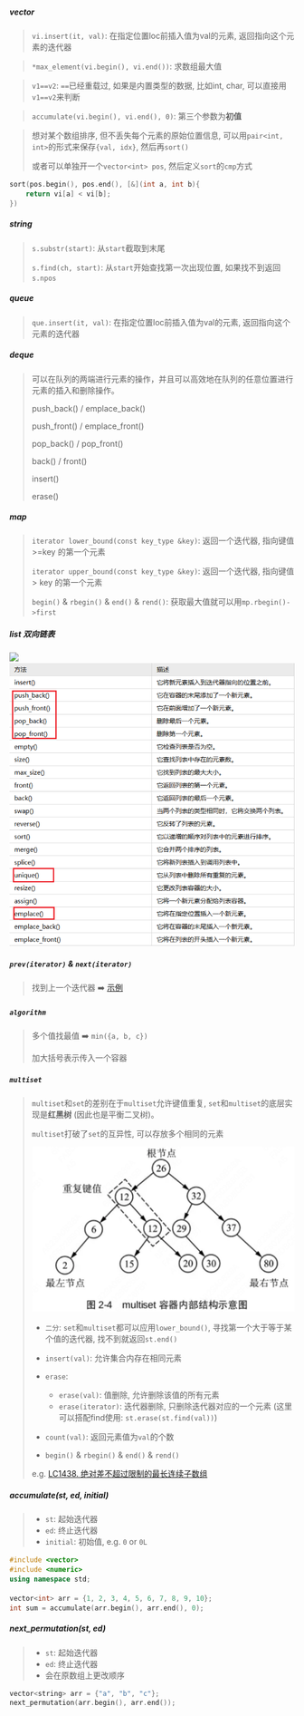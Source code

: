 ##### vector
> `vi.insert(it, val)`: 在指定位置loc前插入值为val的元素, 返回指向这个元素的迭代器

> `*max_element(vi.begin(), vi.end())`: 求数组最大值

> `v1==v2`: `==`已经重载过, 如果是内置类型的数据, 比如int, char, 可以直接用`v1==v2`来判断

> `accumulate(vi.begin(), vi.end(), 0)`: 第三个参数为**初值**

> 想对某个数组排序, 但不丢失每个元素的原始位置信息, 可以用`pair<int, int>`的形式来保存`{val, idx}`, 然后再`sort()`
> 
> 或者可以单独开一个`vector<int> pos`, 然后定义`sort`的`cmp`方式
```CPP
sort(pos.begin(), pos.end(), [&](int a, int b){
    return vi[a] < vi[b];
})
```


##### string
> `s.substr(start)`: 从`start`截取到末尾
>
> `s.find(ch, start)`: 从`start`开始查找第一次出现位置, 如果找不到返回`s.npos`


##### queue
> `que.insert(it, val)`: 在指定位置loc前插入值为val的元素, 返回指向这个元素的迭代器


##### deque
> 可以在队列的两端进行元素的操作，并且可以高效地在队列的任意位置进行元素的插入和删除操作。
>
> push_back() / emplace_back()
> 
> push_front() / emplace_front()
> 
> pop_back() / pop_front()
> 
> back() / front()
> 
> insert()
> 
> erase()


##### map
> `iterator lower_bound(const key_type &key)`: 返回一个迭代器, 指向键值 >=key 的第一个元素
> 
> `iterator upper_bound(const key_type &key)`: 返回一个迭代器, 指向键值 > key 的第一个元素
>
> `begin()` & `rbegin()` & `end()` & `rend()`: 获取最大值就可以用`mp.rbegin()->first`


##### list 双向链表

<img src="https://img2018.cnblogs.com/blog/1169804/201903/1169804-20190310232157215-1540369555.png">

<img src="../appendix/list.png">


##### `prev(iterator)` & `next(iterator)`

> 找到上一个迭代器 ➡️ [示例](https://leetcode.cn/problems/design-a-text-editor/solution/lian-biao-mo-ni-pythonjavacgo-by-endless-egw4/)


##### `algorithm`

> 多个值找最值 ➡️ `min({a, b, c})`
>
> 加大括号表示传入一个容器


##### `multiset`
> `multiset`和`set`的差别在于`multiset`允许键值重复, `set`和`multiset`的底层实现是**红黑树** (因此也是平衡二叉树)。
> 
> `multiset`打破了`set`的互异性, 可以存放多个相同的元素
>
> ![multiset](/appendix/multiset.png)
> 
> - `二分`: `set`和`multiset`都可以应用`lower_bound()`, 寻找第一个大于等于某个值的迭代器, 找不到就返回`st.end()`
> 
> - `insert(val)`: 允许集合内存在相同元素
> 
> - `erase`:
>   - `erase(val)`: 值删除, 允许删除该值的所有元素
>   - `erase(iterator)`: 迭代器删除, 只删除迭代器对应的一个元素 (这里可以搭配find使用: `st.erase(st.find(val))`)
>
> - `count(val)`: 返回元素值为`val`的个数
>
> - `begin()` & `rbegin()` & `end()` & `rend()`
>
> e.g. [LC1438. 绝对差不超过限制的最长连续子数组](/workspace/1438.%E7%BB%9D%E5%AF%B9%E5%B7%AE%E4%B8%8D%E8%B6%85%E8%BF%87%E9%99%90%E5%88%B6%E7%9A%84%E6%9C%80%E9%95%BF%E8%BF%9E%E7%BB%AD%E5%AD%90%E6%95%B0%E7%BB%84.cpp)


##### accumulate(st, ed, initial)
> - `st`: 起始迭代器
> - `ed`: 终止迭代器
> - `initial`: 初始值, e.g. `0` or `0L`
```CPP
#include <vector>
#include <numeric>
using namespace std;

vector<int> arr = {1, 2, 3, 4, 5, 6, 7, 8, 9, 10};
int sum = accumulate(arr.begin(), arr.end(), 0);
```

##### next_permutation(st, ed)
> - `st`: 起始迭代器
> - `ed`: 终止迭代器
> - 会在原数组上更改顺序

```CPP
vector<string> arr = {"a", "b", "c"};
next_permutation(arr.begin(), arr.end());
```
